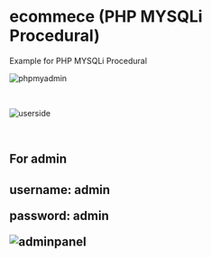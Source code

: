 # ecommece (PHP MYSQLi Procedural)


Example for PHP MYSQLi Procedural

![phpmyadmin](https://user-images.githubusercontent.com/30021708/192544384-1a64e571-3066-4d68-9808-43acf2d5fb2d.PNG)

<br>

![userside](https://user-images.githubusercontent.com/30021708/192540844-6b2b5c0b-6018-48eb-94ed-7fea27cda8b0.PNG)

<br>

<h2> For admin <h2>
<p> username: admin </p> <p>password: admin </p>

![adminpanel](https://user-images.githubusercontent.com/30021708/192540859-92767ca5-b0aa-4271-9280-a4c23c3e11f2.PNG)



